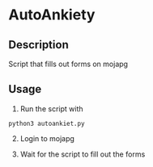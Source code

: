 # AutoAnkiety

## Description

Script that fills out forms on mojapg

## Usage

1. Run the script with

```
python3 autoankiet.py
```

2. Login to mojapg

3. Wait for the script to fill out the forms